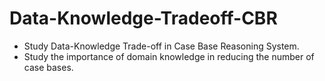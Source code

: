 # Data-Knowledge-Tradeoff-CBR
* Study Data-Knowledge Trade-off in Case Base Reasoning System. 
* Study the importance of domain knowledge in reducing the number of case bases.

